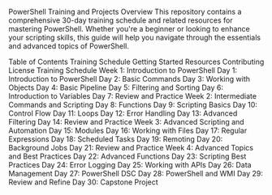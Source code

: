 PowerShell Training and Projects
Overview
This repository contains a comprehensive 30-day training schedule and related resources for mastering PowerShell. Whether you're a beginner or looking to enhance your scripting skills, this guide will help you navigate through the essentials and advanced topics of PowerShell.

Table of Contents
Training Schedule
Getting Started
Resources
Contributing
License
Training Schedule
Week 1: Introduction to PowerShell
Day 1: Introduction to PowerShell
Day 2: Basic Commands
Day 3: Working with Objects
Day 4: Basic Pipeline
Day 5: Filtering and Sorting
Day 6: Introduction to Variables
Day 7: Review and Practice
Week 2: Intermediate Commands and Scripting
Day 8: Functions
Day 9: Scripting Basics
Day 10: Control Flow
Day 11: Loops
Day 12: Error Handling
Day 13: Advanced Filtering
Day 14: Review and Practice
Week 3: Advanced Scripting and Automation
Day 15: Modules
Day 16: Working with Files
Day 17: Regular Expressions
Day 18: Scheduled Tasks
Day 19: Remoting
Day 20: Background Jobs
Day 21: Review and Practice
Week 4: Advanced Topics and Best Practices
Day 22: Advanced Functions
Day 23: Scripting Best Practices
Day 24: Error Logging
Day 25: Working with APIs
Day 26: Data Management
Day 27: PowerShell DSC
Day 28: PowerShell and WMI
Day 29: Review and Refine
Day 30: Capstone Project